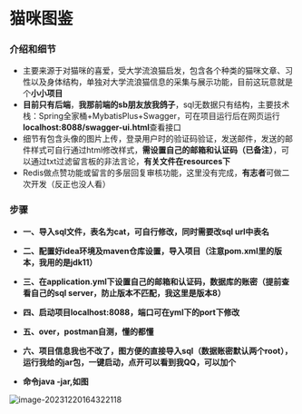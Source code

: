 # 猫咪图鉴

### 介绍和细节

- 主要来源于对猫咪的喜爱，受大学流浪猫启发，包含各个种类的猫咪文章、习性以及身体结构，单独对大学流浪猫信息的采集与展示功能，目前这玩意就是个**小小项目**
- **目前只有后端**，**我那前端的sb朋友放我鸽子**，sql无数据只有结构，主要技术栈：Spring全家桶+MybatisPlus+Swagger，可在项目运行后在网页运行**localhost:8088/swagger-ui.html**查看接口
- 细节有包含头像的图片上传，登录用户时的验证码验证，发送邮件，发送的邮件样式可自行通过html修改样式，**需设置自己的邮箱和认证码（已备注）**，可以通过txt过滤留言板的非法言论，**有关文件在resources下**
- Redis做点赞功能或留言的多层回复审核功能，这里没有完成，**有志者**可做二次开发（反正也没人看）



### 步骤

- **一、导入sql文件，表名为cat，可自行修改，同时需要改sql url中表名**
- **二、配置好idea环境及maven仓库设置，导入项目（注意pom.xml里的版本，我用的是jdk11）**
- **三、在application.yml下设置自己的邮箱和认证码，数据库的账密（提前查看自己的sql server，防止版本不匹配，我这里是版本8）**
- **四、启动项目localhost:8088，端口可在yml下的port下修改**
- **五、over，postman自测，懂的都懂**
- **六、项目信息我也不改了，图方便的直接导入sql（数据账密默认两个root），运行我给的jar包，一键启动，点开可以看到我QQ，可以加个**



- **命令java -jar,如图**

![image-20231220164322118](C:\Users\Eugene\AppData\Roaming\Typora\typora-user-images\image-20231220164322118.png)
